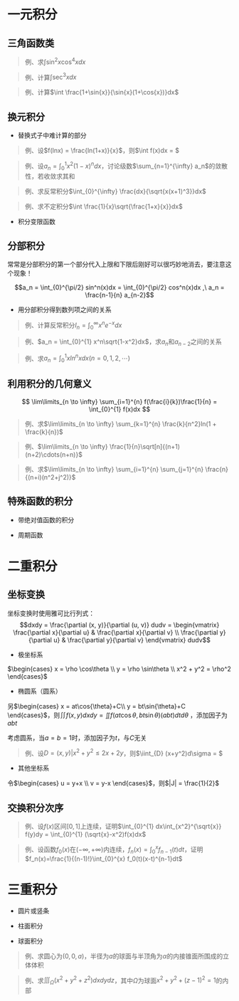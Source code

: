<script type="text/x-mathjax-config">
  MathJax.Hub.Config({
    tex2jax: {
      inlineMath: [ ['$','$'], ["\\(","\\)"] ],
      processEscapes: true
    }
  });
</script>
<script type="text/javascript"
  src="https://cdn.mathjax.org/mathjax/latest/MathJax.js?config=TeX-AMS-MML_HTMLorMML">
</script>

# 一元积分

## 三角函数类

> 例、求$\int \sin^{2}x\cos^{4}xdx$ 

> 例、计算$\int \sec^{3}xdx$

> 例、计算$\int \frac{1+\sin{x}}{\sin{x}(1+\cos{x})}dx$

## 换元积分

+ 替换式子中难计算的部分

> 例、设$f(lnx) = \frac{ln(1+x)}{x}$，则$\int f(x)dx = $

> 例、设$a_n=\int_{0}^{1} x^2(1-x)^ndx$，讨论级数$\sum_{n=1}^{\infty} a_n$的敛散性，若收敛求其和

> 例、求反常积分$\int_{0}^{\infty} \frac{dx}{\sqrt{x(x+1)^3}}dx$ 

> 例、求不定积分$\int \frac{1}{x}\sqrt{\frac{1+x}{x}}dx$ 

+ 积分变限函数

## 分部积分

常常是分部积分的第一个部分代入上限和下限后刚好可以很巧妙地消去，要注意这个现象！

$$a_n = \int_{0}^{\pi/2} sin^n(x)dx = \int_{0}^{\pi/2} cos^n(x)dx ,\ a_n = \frac{n-1}{n} a_{n-2}$$

+ 用分部积分得到数列项之间的关系

> 例、计算反常积分$I_n = \int_{0}^{\infty} x^ne^{-x}dx$ 

> 例、$a_n = \int_{0}^{1} x^n\sqrt{1-x^2}dx$，求$a_n$和$a_{n-2}$之间的关系 

> 例、求$a_n = \int_{0}^{1} xln^{n}xdx(n=0,1,2,\cdots)$

## 利用积分的几何意义

$$ \lim\limits_{n \to \infty} \sum_{i=1}^{n} f(\frac{i}{k})\frac{1}{n} = \int_{0}^{1} f(x)dx $$ 

> 例、求$\lim\limits_{n \to \infty} \sum_{k=1}^{n} \frac{k}{n^2}ln(1 + \frac{k}{n})$ 

> 例、$\lim\limits_{n \to \infty} \frac{1}{n}\sqrt[n]{(n+1)(n+2)\cdots(n+n)}$ 

> 例、求$\lim\limits_{n \to \infty} \sum_{i=1}^{n} \sum_{j=1}^{n} \frac{n}{(n+i)(n^2+j^2)}$

## 特殊函数的积分

+ 带绝对值函数的积分

+ 周期函数

# 二重积分

## 坐标变换

坐标变换时使用雅可比行列式：
$$dxdy = \frac{\partial (x, y)}{\partial (u, v)} dudv = \begin{vmatrix}
\frac{\partial x}{\partial u} & \frac{\partial x}{\partial v} \\
\frac{\partial y}{\partial u} & \frac{\partial y}{\partial v}
\end{vmatrix} dudv$$ 

+ 极坐标系

$\begin{cases}
x = \rho \cos\theta \\
y = \rho \sin\theta \\
x^2 + y^2 = \rho^2
\end{cases}$

+ 椭圆系（圆系）

另$\begin{cases}
x = at\cos{\theta}+C\\
y = bt\sin{\theta}+C
\end{cases}$，则$\iint f(x,y)dxdy = \iint f(at\cos{\theta}, bt\sin{\theta})(abt) dt d\theta$
，添加因子为$abt$ 

考虑圆系，当$a=b=1$时，添加因子为$t$，与$C$无关

> 例、设$D = {(x,y) | x^2 + y^2 \le 2x + 2y}$，则$\iint_{D} (x+y^2)d\sigma = $

+ 其他坐标系

令$\begin{cases}
u = y+x \\
v = y-x
\end{cases}$，则$|J| = \frac{1}{2}$ 

## 交换积分次序

> 例、设$f(x)$区间$[0,1]$上连续，证明$\int_{0}^{1} dx\int_{x^2}^{\sqrt{x}} f(y)dy = \int_{0}^{1} (\sqrt{x}-x^2)f(x)dx$ 

> 例、设函数$f_0(x)$在$(-\infty, +\infty)$内连续，$f_n(x)=\int_{0}^{x} f_{n-1}(t)dt$，证明$f_n(x)=\frac{1}{(n-1)!}\int_{0}^{x} f_0(t)(x-t)^{n-1}dt$

# 三重积分

+ 圆片或竖条

+ 柱面积分

+ 球面积分

> 例、求圆心为$(0,0,a)$，半径为$a$的球面与半顶角为$\alpha$的内接锥面所围成的立体体积

> 例、求$\iiint_{\Omega} (x^2+y^2+z^2)dxdydz$，其中$\Omega$为球面$x^2+y^2+(z-1)^2 = 1$的内部
